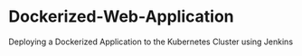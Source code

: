 # Dockerized-Web-Application
Deploying a Dockerized Application to the Kubernetes Cluster using Jenkins
